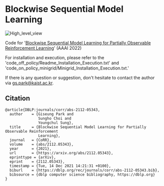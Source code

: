 # Blockwise Sequential Model Learning

![High_level_view](https://user-images.githubusercontent.com/58198394/155273427-3fbe430c-b9c2-4648-9c09-edbd34a618a0.png)

Code for '[Blockwise Sequential Model Learning for Partially Observable Reinforcement Learning](https://arxiv.org/abs/2112.05343)' (AAAI 2022)

For installation and execution, please refer to the 'code_off_policy/Readme_Installation_Execution.txt' and 'code_on_policy_minigrid/Minigrid_Installation_Execution.txt.'

If there is any question or suggestion, don't hesitate to contact the author via gs.park@kaist.ac.kr.


## Citation

```
@article{DBLP:journals/corr/abs-2112-05343,
  author    = {Giseung Park and
               Sungho Choi and
               Youngchul Sung},
  title     = {Blockwise Sequential Model Learning for Partially Observable Reinforcement
               Learning},
  journal   = {CoRR},
  volume    = {abs/2112.05343},
  year      = {2021},
  url       = {https://arxiv.org/abs/2112.05343},
  eprinttype = {arXiv},
  eprint    = {2112.05343},
  timestamp = {Tue, 14 Dec 2021 14:21:31 +0100},
  biburl    = {https://dblp.org/rec/journals/corr/abs-2112-05343.bib},
  bibsource = {dblp computer science bibliography, https://dblp.org}
}
```
